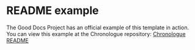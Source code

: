 # README example

The Good Docs Project has an official example of this template in action.
You can view this example at the Chronologue repository: [Chronologue README](https://gitlab.com/tgdp/chronologue/docs/-/blob/main/README.md)
